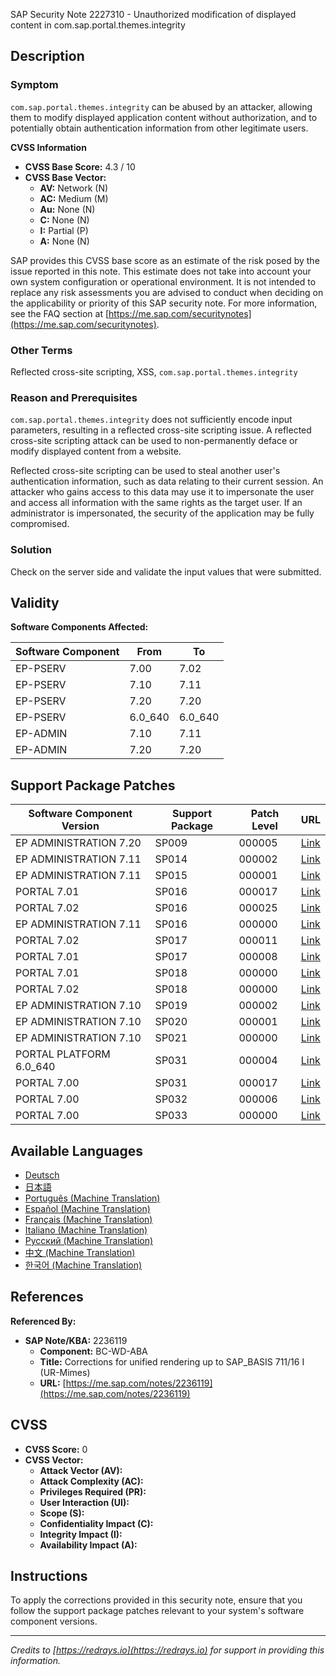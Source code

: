 SAP Security Note 2227310 - Unauthorized modification of displayed content in com.sap.portal.themes.integrity

## Description

### Symptom

`com.sap.portal.themes.integrity` can be abused by an attacker, allowing them to modify displayed application content without authorization, and to potentially obtain authentication information from other legitimate users.

**CVSS Information**

- **CVSS Base Score:** 4.3 / 10
- **CVSS Base Vector:**
  - **AV:** Network (N)
  - **AC:** Medium (M)
  - **Au:** None (N)
  - **C:** None (N)
  - **I:** Partial (P)
  - **A:** None (N)

SAP provides this CVSS base score as an estimate of the risk posed by the issue reported in this note. This estimate does not take into account your own system configuration or operational environment. It is not intended to replace any risk assessments you are advised to conduct when deciding on the applicability or priority of this SAP security note. For more information, see the FAQ section at [https://me.sap.com/securitynotes](https://me.sap.com/securitynotes).

### Other Terms

Reflected cross-site scripting, XSS, `com.sap.portal.themes.integrity`

### Reason and Prerequisites

`com.sap.portal.themes.integrity` does not sufficiently encode input parameters, resulting in a reflected cross-site scripting issue. A reflected cross-site scripting attack can be used to non-permanently deface or modify displayed content from a website.

Reflected cross-site scripting can be used to steal another user's authentication information, such as data relating to their current session. An attacker who gains access to this data may use it to impersonate the user and access all information with the same rights as the target user. If an administrator is impersonated, the security of the application may be fully compromised.

### Solution

Check on the server side and validate the input values that were submitted.

## Validity

**Software Components Affected:**

| Software Component | From  | To    |
|--------------------|-------|-------|
| EP-PSERV           | 7.00  | 7.02  |
| EP-PSERV           | 7.10  | 7.11  |
| EP-PSERV           | 7.20  | 7.20  |
| EP-PSERV           | 6.0_640 | 6.0_640 |
| EP-ADMIN           | 7.10  | 7.11  |
| EP-ADMIN           | 7.20  | 7.20  |

## Support Package Patches

| Software Component Version    | Support Package | Patch Level | URL |
|-------------------------------|-----------------|-------------|-----|
| EP ADMINISTRATION 7.20        | SP009           | 000005      | [Link](https://userapps.support.sap.com/sap/support/swdc/notes?cvnr=01200615320200012943&support_package=SP009&patch_level=000005) |
| EP ADMINISTRATION 7.11        | SP014           | 000002      | [Link](https://userapps.support.sap.com/sap/support/swdc/notes?cvnr=01200314690200006979&support_package=SP014&patch_level=000002) |
| EP ADMINISTRATION 7.11        | SP015           | 000001      | [Link](https://userapps.support.sap.com/sap/support/swdc/notes?cvnr=01200314690200006979&support_package=SP015&patch_level=000001) |
| PORTAL 7.01                   | SP016           | 000017      | [Link](https://userapps.support.sap.com/sap/support/swdc/notes?cvnr=01200615320200010804&support_package=SP016&patch_level=000017) |
| PORTAL 7.02                   | SP016           | 000025      | [Link](https://userapps.support.sap.com/sap/support/swdc/notes?cvnr=01200615320200012489&support_package=SP016&patch_level=000025) |
| EP ADMINISTRATION 7.11        | SP016           | 000000      | [Link](https://userapps.support.sap.com/sap/support/swdc/notes?cvnr=01200314690200006979&support_package=SP016&patch_level=000000) |
| PORTAL 7.02                   | SP017           | 000011      | [Link](https://userapps.support.sap.com/sap/support/swdc/notes?cvnr=01200615320200012489&support_package=SP017&patch_level=000011) |
| PORTAL 7.01                   | SP017           | 000008      | [Link](https://userapps.support.sap.com/sap/support/swdc/notes?cvnr=01200615320200010804&support_package=SP017&patch_level=000008) |
| PORTAL 7.01                   | SP018           | 000000      | [Link](https://userapps.support.sap.com/sap/support/swdc/notes?cvnr=01200615320200010804&support_package=SP018&patch_level=000000) |
| PORTAL 7.02                   | SP018           | 000000      | [Link](https://userapps.support.sap.com/sap/support/swdc/notes?cvnr=01200615320200012489&support_package=SP018&patch_level=000000) |
| EP ADMINISTRATION 7.10        | SP019           | 000002      | [Link](https://userapps.support.sap.com/sap/support/swdc/notes?cvnr=01200314690200006345&support_package=SP019&patch_level=000002) |
| EP ADMINISTRATION 7.10        | SP020           | 000001      | [Link](https://userapps.support.sap.com/sap/support/swdc/notes?cvnr=01200314690200006345&support_package=SP020&patch_level=000001) |
| EP ADMINISTRATION 7.10        | SP021           | 000000      | [Link](https://userapps.support.sap.com/sap/support/swdc/notes?cvnr=01200314690200006345&support_package=SP021&patch_level=000000) |
| PORTAL PLATFORM 6.0_640        | SP031           | 000004      | [Link](https://userapps.support.sap.com/sap/support/swdc/notes?cvnr=01200314690200004174&support_package=SP031&patch_level=000004) |
| PORTAL 7.00                   | SP031           | 000017      | [Link](https://userapps.support.sap.com/sap/support/swdc/notes?cvnr=01200615320200007801&support_package=SP031&patch_level=000017) |
| PORTAL 7.00                   | SP032           | 000006      | [Link](https://userapps.support.sap.com/sap/support/swdc/notes?cvnr=01200615320200007801&support_package=SP032&patch_level=000006) |
| PORTAL 7.00                   | SP033           | 000000      | [Link](https://userapps.support.sap.com/sap/support/swdc/notes?cvnr=01200615320200007801&support_package=SP033&patch_level=000000) |

## Available Languages

- [Deutsch](https://me.sap.com/notes/0002227310/D)
- [日本語](https://me.sap.com/notes/0002227310/J)
- [Português (Machine Translation)](https://me.sap.com/notes/0002227310/P)
- [Español (Machine Translation)](https://me.sap.com/notes/0002227310/S)
- [Français (Machine Translation)](https://me.sap.com/notes/0002227310/F)
- [Italiano (Machine Translation)](https://me.sap.com/notes/0002227310/I)
- [Русский (Machine Translation)](https://me.sap.com/notes/0002227310/R)
- [中文 (Machine Translation)](https://me.sap.com/notes/0002227310/1)
- [한국어 (Machine Translation)](https://me.sap.com/notes/0002227310/3)

## References

**Referenced By:**

- **SAP Note/KBA:** 2236119
  - **Component:** BC-WD-ABA
  - **Title:** Corrections for unified rendering up to SAP_BASIS 711/16 I (UR-Mimes)
  - **URL:** [https://me.sap.com/notes/2236119](https://me.sap.com/notes/2236119)

## CVSS

- **CVSS Score:** 0
- **CVSS Vector:**
  - **Attack Vector (AV):** 
  - **Attack Complexity (AC):** 
  - **Privileges Required (PR):** 
  - **User Interaction (UI):** 
  - **Scope (S):** 
  - **Confidentiality Impact (C):** 
  - **Integrity Impact (I):** 
  - **Availability Impact (A):** 

## Instructions

To apply the corrections provided in this security note, ensure that you follow the support package patches relevant to your system's software component versions.

---

*Credits to [https://redrays.io](https://redrays.io) for support in providing this information.*
